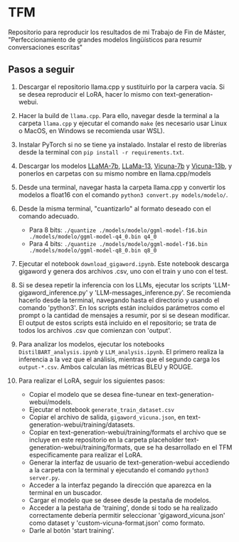 # TFM
Repositorio para reproducir los resultados de mi Trabajo de Fin de Máster, "Perfeccionamiento de grandes modelos lingüísticos para resumir conversaciones escritas"

## Pasos a seguir

1. Descargar el repositorio llama.cpp y sustituirlo por la carpera vacía. Si se desea reproducir el LoRA, hacer lo mismo con text-generation-webui.

2. Hacer la build de `llama.cpp`. Para ello, navegar desde la terminal a la carpeta `llama.cpp` y ejecutar el comando `make` (es necesario usar Linux o MacOS, en Windows se recomienda usar WSL).

3. Instalar PyTorch si no se tiene ya instalado. Instalar el resto de librerías desde la terminal con `pip install -r requirements.txt`.

4. Descargar los modelos [LLaMA-7b](huggingface.co/huggyllama/llama-7b), [LLaMa-13](huggingface.co/huggyllama/llama-13b), [Vicuna-7b](huggingface.co/lmsys/vicuna-7b-v1.3) y [Vicuna-13b](huggingface.co/lmsys/vicuna-13b-v1.3), y ponerlos en carpetas con su mismo nombre en llama.cpp/models

5. Desde una terminal, navegar hasta la carpeta llama.cpp y convertir los modelos a float16 con el comando `python3 convert.py models/modelo/`.

6. Desde la misma terminal, "cuantizarlo" al formato deseado con el comando adecuado.
   - Para 8 bits: `./quantize ./models/modelo/ggml-model-f16.bin ./models/modelo/ggml-model-q4_0.bin q4_0`
   - Para 4 bits: `./quantize ./models/modelo/ggml-model-f16.bin ./models/modelo/ggml-model-q8_0.bin q8_0`

7. Ejecutar el notebook `download_gigaword.ipynb`. Este notebook descarga gigaword y genera dos archivos .csv, uno con el train y uno con el test.

8. Si se desea repetir la inferencia con los LLMs, ejecutar los scripts 'LLM-gigaword_inference.py' y 'LLM-messages_inference.py'. Se recomienda hacerlo desde la terminal, navegando hasta el directorio y usando el comando 'python3'. En los scripts están incluidos parámetros como el prompt o la cantidad de mensajes a resumir, por si se desean modificar. El output de estos scripts está incluido en el repositorio; se trata de todos los archivos .csv que comienzan con 'output'.

9. Para analizar los modelos, ejecutar los notebooks `DistilBART_analysis.ipynb` y `LLM_analysis.ipynb`. El primero realiza la inferencia a la vez que el análisis, mientras que el segundo carga los `output-*.csv`. Ambos calculan las métricas BLEU y ROUGE.

10. Para realizar el LoRA, seguir los siguientes pasos:
      - Copiar el modelo que se desea fine-tunear en text-generation-webui/models.
      - Ejecutar el notebook `generate_train_dataset.csv`
      - Copiar el archivo de salida, `gigaword_vicuna.json`, en text-generation-webui/training/datasets.
      - Copiar en text-generation-webui/training/formats el archivo que se incluye en este repositorio en la carpeta placeholder text-generation-webui/training/formats, que se ha desarrollado en el TFM especificamente para realizar el LoRA.
      - Generar la interfaz de usuario de text-generation-webui accediendo a la carpeta con la terminal y ejecutando el comando `python3 server.py`.
      - Acceder a la interfaz pegando la dirección que aparezca en la terminal en un buscador.
      - Cargar el modelo que se desee desde la pestaña de modelos.
      - Acceder a la pestaña de 'training', donde si todo se ha realizado correctamente debería permitir seleccionar 'gigaword_vicuna.json' como dataset y 'custom-vicuna-format.json' como formato.
      - Darle al botón 'start training'.

  

